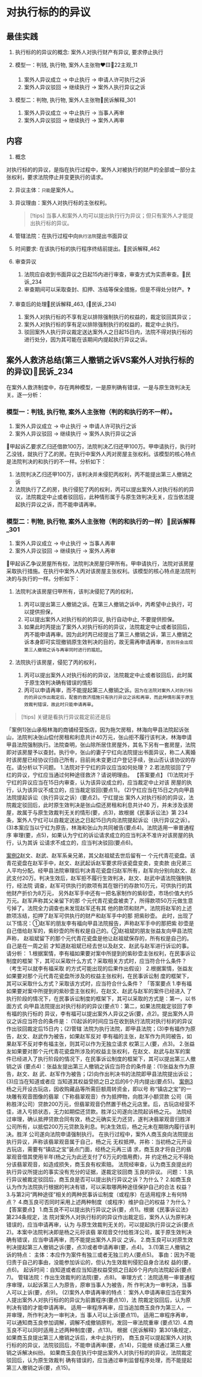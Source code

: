 # 对执行标的的异议

## 最佳实践

1. 执行标的的异议的概念: 案外人对执行财产有异议, 要求停止执行
2. 模型一：判钱, 执行物, 案外人主张物❤️🟨🚪22主观_11

    1. 案外人异议成立 -> 中止执行 -> 申请人许可执行之诉
    2. 案外人异议驳回 -> 继续执行 -> 案外人执行异议之诉

3. 模型二：判物, 执行物, 案外人主张物🚪民诉解释_301

    1. 案外人异议成立 -> 中止执行 -> 当事人再审
    2. 案外人异议驳回 -> 继续执行 -> 案外人再审

## 内容

1. 概念

对执行标的的异议，是指在执行过程中，案外人对被执行的财产的全部或一部分主张权利，要求法院停止并变更执行的请求。

2. 异议主体：`只能`是案外人。
3. 异议理由：案外人对执行标的主张权利。

    > [!tips]
    > 当事人和案外人均可以提出执行行为异议；但只有案外人才能提出执行标的异议。

4. 管辖法院：在执行过程中向`执行法院`提出书面异议
5. 时间要求: 在该执行标的执行程序终结前提出。🚪民诉解释_462

6. 审查异议
    
    1. 法院应自收到书面异议之日起15内进行审查，审查方式为实质审查。🚪民诉_234
    2. 审查期间可以采取查封、扣押、冻结等保全措施，但是不得处分财产。❓

7. 审查后的处理🚪民诉解释_463, (🚪民诉_234)

    1. 案外人对执行标的不享有足以排除强制执行的权益的，裁定驳回其异议；
    2. 案外人对执行标的享有足以排除强制执行的权益的，裁定中止执行。
    3. 驳回案外人执行异议裁定送达案外人之日起15日内，法院不得对执行标的进行处分，因为其可能在该期间内提起执行异议之诉。



## 案外人救济总结(第三人撤销之诉VS案外人对执行标的的异议)🚪民诉_234

在案外人救济制度中，存在两种模型，一是原判确有错误，一是与原生效判决无关。逐一分析：

### 模型一：判钱, 执行物, 案外人主张物（判的和执行的不一样）。

1. 案外人异议成立 -> 中止执行 -> 申请人许可执行之诉
2. 案外人异议驳回 -> 继续执行 -> 案外人执行异议之诉


🍐甲起诉乙要求乙归还借款100万，法院判决乙归还甲100万。甲申请执行，执行时乙没钱，就执行了乙的房。在执行中案外人丙对房屋主张权利。该模型的核心特点是法院判决的和执行的不一样。分析如下：

1. 法院判决乙归还甲100万，该判决并未侵犯丙权利，丙不能提出第三人撤销之诉
2. 法院执行了乙的房，执行侵犯了丙的权利，丙可以提出案外人对执行标的的异议，法院裁定中止或者驳回后，此种情形属于与原生效判决无关，应当依法提起执行异议之诉，而不能申请再审。

### 模型二：判物, 执行物, 案外人主张物（判的和执行的一样）🚪民诉解释_301

1. 案外人异议成立 -> 中止执行 -> 当事人再审
2. 案外人异议驳回 -> 继续执行 -> 案外人再审


🍐甲起诉乙争议房屋所有权，法院判决房屋归甲所有。甲申请执行，法院对该房屋采取执行措施。在执行中案外人丙对该房屋主张权利。该模型的核心特点是法院判决的与执行的一样。分析如下：

1. 法院判决该房屋归甲所有，该判决侵犯了丙的权利，
    1. 丙可以提出第三人撤销之诉。在第三人撤销之诉中，丙希望中止执行，可以提供担保，
    2. 可以提出案外人对执行标的的异议, 执行自动中止, 不要提供担保。
    3. 如果此时丙提出了案外人对执行标的的异议，法院裁定中止或者驳回后，丙不能申请再审。因为此时丙已经提出了第三人撤销之诉，第三人撤销之诉本身即可实现撤销原生效判决的目的，故无需再申请再审，`否则将会出现第三人撤销之诉与再审同时进行的尴尬`。

2. 法院执行该房屋，侵犯了丙的权利，
    1. 丙可以提出案外人对执行标的的异议，法院裁定中止或者驳回后，此时属于原生效判决确有错误的情形
    2. 丙可以申请再审，而不能提起第三人撤销之诉。`因为在法院对案外人对执行标的的异议作出裁定后，配套的救济措施只有执行异议之诉和再审，而此种情形属于原生效裁判错误，故此时只能申请再审`。

> [!tips]
> 关键是看执行异议裁定前还是后





「案例1]张山承租林海的商铺经营饭店，因为拖欠房租，林海向甲县法院起诉张山，法院判决张山偿付房租和利息共计40万元，张山拒不履行该判决，林海申请甲县法院强制执行。法院查明，张山除所居住房屋外，其名下另有一套房屋，法院即对该房屋予以查封。执行中，张山的妻子宁红向法院提出书面异议，称二人离婚时该房屋已经协议归自己所有，目前尚未变更过户登记手续，张山否认该协议的存在。请分析以下问题。
1.法院对于宁红的异议应当如何处理？
2.若法院驳回了宁红的异议，宁红应当通过何种途径救济？请说明理由。
【答案要点】
(1)法院对于宁红的异议应当在15日内审查，认为该异议成立的，应当裁定中止对该
房屋的执行，认为该异议不成立的，应当裁定驳回(要点1)。
(2)宁红应当在15日之内向甲县法院提起诉讼（执行异议之诉）(要点2)。宁红提出
案外人对执行标的的异议，法院裁定驳回后，此时原生效判决是张山偿还房租和利息共计40
万，并未涉及该房屋，故属于与原生效裁判无关的情形(要，点3)，故根据《民事诉讼法》第
234条，案外人宁红可以自裁定送达之日起15日内向法院提起诉讼（执行异议之诉）。
(3)本案应当以宁红为原告，林海和张山为共同被告(要点4)。法院适用一审普通程序
审理(要，点5)，如果认为宁红的诉讼请求成立的应当判决不准许对该房屋的执行，认为其诉
讼请求不成立的，应当判决驳回(要点6)。

[案例2](改编自2014年真题)赵文、赵武、赵军系亲兄弟，其父赵祖斌去世后留有一
个元代青花瓷盘。该青花瓷盘在赵军手中，赵文、赵武起诉赵军要求将该瓷盘变卖，变卖款
由兄弟三人平均分配。经甲县法院审理后判决青花瓷盘归赵军所有，赵军向分别向赵文、赵
武支付20万。判决生效后，赵军拒不履行生效判决，赵文、赵武中请法院强制执行，经法院
调查，赵军可供执行的款项有其在银行的存款10万元，可供执行的其他财产折价为8万元，
另外赵军手中还有一把名家制作的紫砂壶，市场价值大约5万元。赵军声称其父亲留下的那
个元代青花瓷盘被卖了，所得款项50万元做生意亏掉了。法院全力调查也未发现赵军还有其
他的款项和财产。法院将赵军的上述款项冻结，扣押了赵军可供执行的财产和赵军手中的那
把紫砂壶。
此时，出现了以下情况：①赵军的朋友李有福向甲县法院报告，声称赵军手中的那把紫
砂壶是自己借给赵军的，紫砂壶的所有权是自己的。②赵祖斌的朋友张益友向甲县法院声称，
赵祖斌留下的那个元代青花瓷盘是他让赵祖斌保存的，所有权是自己的。自己是在一周之前
才知道赵祖斌已经去世以及赵文、赵武与赵军进行诉讼的事。
请分析：
1.根据案情，李有福如果要对案中所提到的紫砂壶主张权利，在民事诉讼制度的框架
下，其可以采取什么方式？采取相关方式时，应当符合什么条件？（考生可以就李有福采取
的方式可能出现的后果作出假设）
2.根据案情，张益友如果要对那个元代青花瓷盘所涉及的权益主张权利，在民事诉讼制
度的框架下，其可以采取什么方式？采取该方式时，应当符合什么条件？
「答案要点
1.李有福如果要对案中所提到的紫砂壶主张权利，在赵文、赵武与赵军的案件已经进入
了执行阶段的情况下，在民事诉讼制度的框架下，其可以采取的方式是：第一，以书面方式
向甲县法院提出对执行标的的异议(要点1)：第二，如果法院裁定驳回了李有福的执行标的
异议，李有福可以提出案外人异议之诉(要，点2)。提出案外人异议之诉应当符合的条件是：
(1)起诉的时间应当在收到执行法院对执行标的的异议作出驳回裁定后15日内；(2)管辖
法院为执行法院，即甲县法院；(3)李有福作为原告，赵文、赵武作为被告，如果赵军反对
李有福的主张，赵军作为共同被告，如果赵军不反对李有福主张，则其可以作为无独立请求
权第三人(要，点3)。
2.张益友如果要对那个元代青花瓷盘所涉及的权益主张权利，在赵文、赵武与赵军的案
件已经进入了执行阶段的情况下，在民事诉讼制度的框架下，其可以提出第三人撤销之诉
(要点4)：张益友提出第三人撤销之诉应当符合的条件是：(1)张益友作为原告，赵文、赵
武、赵军作为被告；(2)向作出判决书的法院即甲县法院提出诉讼；(3)应当在知道或者应
当知道其权益受损之日之后的6个月内提出(要点5)。
[案例3](2015年真题)杨之元开设古玩店，因收购藏品等所需巨额周转资金，即以号
称“镇店之宝”的一块雕有观音图像的翡翠（下称翡翠观音）作为抵押物，向胜洋小额贷款
公司（简称胜洋公司）贷款200万元，但翡翠观音仍然置于杨之元店里。后，古玩店经营不
佳，进入亏损状态，无力如期偿还贷款。胜洋公司遂向法院起诉杨之元。
法院经过审理，确认抵押贷款合同有效，杨之元确实无力还贷，遂判决翡翠观音归胜洋
公司所有，以抵偿200万元贷款及利息。判决生效后，杨之元未在期限内履行该判决。胜洋
公司遂向法院申请强制执行。
在执行过程中，案外人商玉良向法院提出执行异议，声称该翡翠观音属于自己，杨之元
无权抵押。并称：当初杨之元开设古玩店，需要有“镇店之宝”装点门面，经杨之元再三请
求，商玉良才将自己的翡翠观音借其使用半年(杨之元为此还支付了6万元的借用费)，并
约定杨之元不得处分该翡翠观音，如造成损失，商玉良有权索赔。
法院经审查，认为商玉良提出的执行异议所提出的事实没有充分的证据，遂裁定驳回商
玉良的异议。
问题：
1.执行异议被裁定驳回后，商玉良是否可以提出执行异议之诉？为什么？
2.如商玉良认为作为法院执行根据的判决有错，可以采取哪两种途径保护自己的合法
权益？
3.与第2问“两种途径”相关的两种民事诉讼制度（或程序）在适用程序上有何特点？
4.商玉良可否同时采用上述两种制度（或程序）维护自己的权益？为什么？
【答案要点】
1.商玉良不可以提出执行异议之诉(要，点1)。根据《民事诉讼法》第234条规定，法
院对案外人对执行标的的异议作出裁定后，案外人认为原判决错误的，应当申请再审，认为
与原生效裁判无关的，可以提起执行异议之诉(要点2)。本案中法院判决即是杨之元将该翡
翠观音交付给胜洋公司，属于原生效判决确有错误，应当申请再审，而不能提出案外人异议
之诉。
2.商玉良可以对原生效判决提起第三人撤销之诉(要，点3)或者申请再审(要，点4)。
3.(1)第三人撤销之诉的特点：
主体：本应作为案件有独三或者无独三的人(要点5)。
事由：因为不能归责于自己的事由，没能参加诉讼的，但认为生效裁判侵犯自身合法权
益的(要，点6)。
起诉时间：自知道或者应当知道权益受损之日起6个月内向法院起诉(要点7)。
管辖法院：作出生效裁判的法院(要，点8)。
审理方式：法院适用一审普通程序审理，以起诉第三人为原告，原审当事人为被告，所
作判决为一审判决，当事人可以上诉(要，点9)。
(2)案外人申请再审的特点：
案外人申请再审应当在案外人提出案外人对执行标的的异议为前置程序(要点10)，法
院裁定驳回后，认为原判决有错的才能申请再审。
适用一审程序再审，应当追加商玉良作为第三人，一并审理，所作判决为一审判决，当
事人可以上诉(要点11)。
适用二审程序再审，可以通知商玉良参加调解，调解不成撤销原判，发回一审法院重审
(要点12).
4.商玉良不可以同时适用上述两种制度(要，点13)。
根据《民诉解释》第301条规定，如果商玉良提出第三人撤销之诉后，未中止执行的，
商玉良可以提起案外人对执行标的的异议，法院驳回后，不能申请再审(要，点14)，只能继
续通过第三人撤销之诉解决纠纷。
如果商玉良在执行中提出案外人对执行标的的异议，法院裁定驳回后，认为原生效裁判
确有错误的，应当通过审判监督程序处理，而不能提起第三人撤销之诉(要，点15)。




















